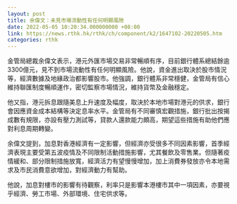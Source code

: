 ```yaml
---
layout: post
title: 余偉文：未見市場流動性有任何明顯風險
date: 2022-05-05 10:20:34.000000000 +08:00
link: https://news.rthk.hk/rthk/ch/component/k2/1647102-20220505.htm
categories: rthk
---
```


金管局總裁余偉文表示，港元外匯市場交易非常暢順有序，目前銀行體系總結餘逾3300億元，見不到市場流動性有任何明顯風險。他說，資金進出取決於股市情況等，經濟數據及地緣政治都影響股市。他強調，銀行體系非常穩健，金管局有信心維持聯匯制度暢順運作，密切監察市場情況，維持貨幣及金融穩定。

他又指，港元拆息跟隨美息上升速度及幅度，取決於本地市場對港元的供求，銀行會因應資金成本結構等決定息率水平。金管局有不同審慎宏觀措施，銀行批出按揭成數有規限，亦設有壓力測試等，貸款人還款能力頗高，期望這些措施有助他們應對利息周期轉變。

余偉文提到，加息對香港經濟有一定影響，但經濟亦受很多不同因素影響，首季經濟表現主要受第五波疫情及不同限制活動措施影響，尤其餐飲及零售業。但隨著疫情緩和、部分限制措施放寬，經濟活力有望慢慢增加，加上消費券發放亦令本地需求及市民消費意欲增加，對經濟動力有幫助。

他說，加息對樓市的影響有待觀察，利率只是影響本港樓市其中一項因素，亦要視乎經濟、勞工市場、外部環境、住宅供求等。
